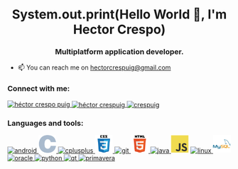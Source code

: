 <h1 align = "center"> System.out.print(Hello World 👋, I'm Hector Crespo) </h1>
<h3 align = "center"> Multiplatform application developer. </h3>

- 📫 You can reach me on hectorcrespuig@gmail.com 

<h3 align = "left"> Connect with me: </h3>
<p align = " izquierda ">
<a href=" https://www.linkedin.com/in/h%C3%A9ctor-crespo-puig-b22141b9/" target="blank"> <img align =" center "src =" https://cdn.jsdelivr.net/npm/ simple-icons@3.0.1/icons/linkedin.svg "alt =" héctor crespo puig "height =" 30 "width =" 40 "/> </ a>
<a href=" https://www.facebook.com/hector.crespopuig" target="blank"> <img align = "center" src = "https://cdn.jsdelivr.net/npm/simple-icons@3.0. 1 / icons / facebook.svg "alt =" héctor crespuig "height =" 30 "width =" 40 "/> </a>
<a href =" https://instagram.com/crespuig "target =" blank " > <img align = "center" src = "https://cdn.jsdelivr.net/npm/simple-icons@3.0.1/icons/instagram.svg" alt = "crespuig" height = "30" width = " 40 "/> </a>
</p>

<h3 align =" left "> Languages and tools: </h3>
<p align = "left"> <a href="https://developer.android.com" target="_blank"> <img src = "https://raw.githubusercontent.com/devicons/devicon/master/ icons / android / android-original-wordmark.svg "alt =" android "width =" 40 "height =" 40 "/> </a> <a href =" https://www.cprogramming.com/ "target = "_ en blanco"> <img src = "https://raw.githubusercontent.com/devicons/devicon/master/icons/c/c-original.svg" alt = "c" width = "40" height = "40 "/> </a> <a href="https://www.w3schools.com/cpp/" target="_blank"> <img src =" https: //raw.githubusercontent.com / devicons / devicon / master / icons / cplusplus / cplusplus-original.svg "alt =" cplusplus "width =" 40 "height =" 40 "/> </a> <a href =" https: // www. w3schools.com/css/ "target =" _ blank "> <img src =" https://raw.githubusercontent.com/devicons/devicon/master/icons/css3/css3-original-wordmark.svg "alt =" css3 "width =" 40 "height =" 40 "/> </a> <a href="https://git-scm.com/" target="_blank"> <img src =" https: // www. vectorlogo.zone/logos/git-scm/git-scm-icon.svg "alt =" git "width =" 40 "height =" 40 "/> </a> <a href =" https: // www. w3.org/html/ "target =" _ blank "><img src = "https://raw.githubusercontent.com/devicons/devicon/master/icons/html5/html5-original-wordmark.svg" alt = "html5" width = "40" height = "40" /> </a> <a href="https://www.java.com" target="_blank"> <img src = "https://raw.githubusercontent.com/devicons/devicon/master/icons/java/ java-original.svg "alt =" java "width =" 40 "height =" 40 "/> </a> <a href =" https://developer.mozilla.org/en-US/docs/Web/ JavaScript "target =" _ blank "> <img src =" https://raw.githubusercontent.com/devicons/devicon/master/icons/javascript/javascript-original.svg "alt =" javascript "width =" 40 "de altura = "40" /></a> <a href="https://www.linux.org/" target="_blank"> <img src = "https://raw.githubusercontent.com/devicons/devicon/master/icons/linux /linux-original.svg "alt =" linux "width =" 40 "height =" 40 "/> </a> <a href="https://www.mysql.com/" target="_blank"> <img src = "https://raw.githubusercontent.com/devicons/devicon/master/icons/mysql/mysql-original-wordmark.svg" alt = "mysql" width = "40" height = "40" /> </a> <a href="https://www.oracle.com/" target="_blank"> <img src = "https://raw.githubusercontent.com/devicons/devicon/master/icons/oracle /oracle-original.svg "alt = "oracle" width = "40" height = "40" /> </a> <a href="https://www.python.org" target="_blank"> <img src = "https: / /raw.githubusercontent.com/devicons/devicon/master/icons/python/python-original.svg "alt =" python "width =" 40 "height =" 40 "/> </a> <a href =" https : //www.qt.io/ "target =" _ blank "> <img src =" https://upload.wikimedia.org/wikipedia/commons/0/0b/Qt_logo_2016.svg "alt =" qt "width = "40" height = "40" /> </a> <a href="https://spring.io/" target="_blank"> <img src = "https://www.vectorlogo.zone/logos / springio / springio-icon.svg "alt =" primavera "width =" 40 "height =" 40 "/> </a> </p>
